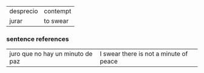 

| | |
|-|-|
| desprecio | contempt |
| jurar | to swear |


### sentence references

| | |
|-|-|
| juro que no hay un minuto de paz | I swear there is not a minute of peace |
